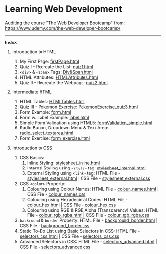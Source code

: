 # Learning Web Development
Auditing the course "The Web Developer Bootcamp" from : https://www.udemy.com/the-web-developer-bootcamp/

<hr/>

**Index**
1. Introduction to HTML
   1. My First Page: [firstPage.html](https://github.com/Ch-sriram/Learning-WebDev/blob/master/Introduction%20to%20HTML/firstPage.html)
   2. Quiz I - Recreate the List: [quiz1.html](https://github.com/Ch-sriram/Learning-WebDev/blob/master/Introduction%20to%20HTML/quiz1.html)
   3. <code>&lt;div&gt;</code> & <code>&lt;span&gt;</code> Tags: [Div&Span.html](https://github.com/Ch-sriram/Learning-WebDev/blob/master/Introduction%20to%20HTML/Div&Span.html)
   4. HTML Attributes: [HTMLAttributes.html](https://github.com/Ch-sriram/Learning-WebDev/blob/master/Introduction%20to%20HTML/HTMLAttributes.html)
   5. Quiz II - Recreate the Webpage: [quiz2.html](https://github.com/Ch-sriram/Learning-WebDev/blob/master/Introduction%20to%20HTML/quiz2.html)

2. Intermediate HTML
   1. HTML Tables: [HTMLTables.html](https://github.com/Ch-sriram/Learning-WebDev/blob/master/Intermediate%20HTML/HTMLTables.html)
   2. Quiz III - Pokemon Exercise: [PokemonExercise_quiz3.html](https://github.com/Ch-sriram/Learning-WebDev/blob/master/Intermediate%20HTML/PokemonExercise_quiz3.html)
   3. Form Example: [form.html](https://github.com/Ch-sriram/Learning-WebDev/blob/master/Intermediate%20HTML/form.html)
   4. Form w. Label Example: [label.html](https://github.com/Ch-sriram/Learning-WebDev/blob/master/Intermediate%20HTML/label.html)
   5. Simple Form Validation using HTML5: [formValidation_simple.html](https://github.com/Ch-sriram/Learning-WebDev/blob/master/Intermediate%20HTML/formValidation_simple.html)
   6. Radio Button, Dropdown Menu & Text Area: [radio_select_textarea.html](https://github.com/Ch-sriram/Learning-WebDev/blob/master/Intermediate%20HTML/radio_select_textarea.html)
   7. Form Exercise: [form_exercise.html](https://github.com/Ch-sriram/Learning-WebDev/blob/master/Intermediate%20HTML/form_exercise.html)

3. Introduction to CSS
   1. CSS Basics:
      1. Inline Styling: [stylesheet_inline.html](https://github.com/Ch-sriram/Learning-WebDev/blob/master/Introduction%20to%20CSS/stylesheet_inline.html)
      2. Internal Styling using <code>&lt;style&gt;</code> tag: [stylesheet_internal.html](https://github.com/Ch-sriram/Learning-WebDev/blob/master/Introduction%20to%20CSS/stylesheet_internal.html)
      3. External Styling using <code>&lt;link&gt;</code> tag: HTML File - [stylesheet_external.html](https://github.com/Ch-sriram/Learning-WebDev/blob/master/Introduction%20to%20CSS/stylesheet_external.html) | CSS File - [stylesheet_external.css](https://github.com/Ch-sriram/Learning-WebDev/blob/master/Introduction%20to%20CSS/css/stylesheet_external.css)
   2. CSS <code>&lt;color&gt;</code> Property:
      1. Colouring using Colour Names: HTML File - [colour_names.html](https://github.com/Ch-sriram/Learning-WebDev/blob/master/Introduction%20to%20CSS/colour_names.html) | CSS File - [colour_names.css](https://github.com/Ch-sriram/Learning-WebDev/blob/master/Introduction%20to%20CSS/css/colour_names.css)
      2. Colouring using Hexadecimal Codes: HTML File - [colour_hex.html](https://github.com/Ch-sriram/Learning-WebDev/blob/master/Introduction%20to%20CSS/colour_hex.html) | CSS File - [colour_hex.css](https://github.com/Ch-sriram/Learning-WebDev/blob/master/Introduction%20to%20CSS/css/colour_hex.css)
      3. Colouring using RGB & RGB Alpha (Transparency) Values: HTML File - [colour_rgb_rgba.html](https://github.com/Ch-sriram/Learning-WebDev/blob/master/Introduction%20to%20CSS/colour_rgb_rgba.html) | CSS File - [colour_rgb_rgba.css](https://github.com/Ch-sriram/Learning-WebDev/blob/master/Introduction%20to%20CSS/css/colour_rgb_rgba.css)
   3. <code>backround</code> & <code>border</code> Property: HTML File - [background_border.html](https://github.com/Ch-sriram/Learning-WebDev/blob/master/Introduction%20to%20CSS/background_border.html) | CSS File - [background_border.css](https://github.com/Ch-sriram/Learning-WebDev/blob/master/Introduction%20to%20CSS/css/background_border.css)
   4. Static To-Do List using Basic Selectors in CSS: HTML File - [selectors_css.html](https://github.com/Ch-sriram/Learning-WebDev/blob/master/Introduction%20to%20CSS/selectors_css.html) | CSS File - [selectors_css.css](https://github.com/Ch-sriram/Learning-WebDev/blob/master/Introduction%20to%20CSS/css/selectors_css.css)
   5. Advanced Selectors in CSS: HTML File - [selectors_advanced.html](https://github.com/Ch-sriram/Learning-WebDev/blob/master/Introduction%20to%20CSS/selectors_advanced.html) | CSS File - [selectors_advanced.css](https://github.com/Ch-sriram/Learning-WebDev/blob/master/Introduction%20to%20CSS/css/selectors_advanced.css)